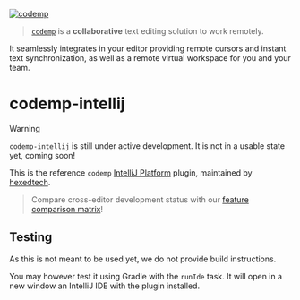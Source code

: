 [![codemp](https://code.mp/static/banner.png)](https://code.mp)

> [`codemp`](https://github.com/hexedtech/codemp) is a **collaborative** text editing solution to work
> remotely.

It seamlessly integrates in your editor providing remote cursors and instant text synchronization,
as well as a remote virtual workspace for you and your team.

# codemp-intellij
> [!WARNING]
> `codemp-intellij` is still under active development. It is not in a usable state yet, coming soon!

This is the reference `codemp` [IntelliJ Platform](https://www.jetbrains.com/opensource/idea/) plugin,
maintained by [hexedtech](https://hexed.technology).

> Compare cross-editor development status with our [feature comparison matrix](https://github.com/orgs/hexedtech/projects/3)!

## Testing
As this is not meant to be used yet, we do not provide build instructions.

You may however test it using Gradle with the `runIde` task. It will open in a new window an IntelliJ IDE
with the plugin installed.
